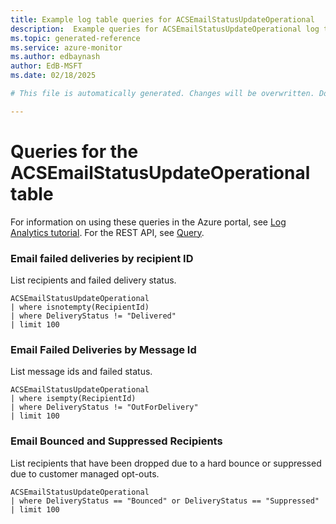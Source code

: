 ```yaml
---
title: Example log table queries for ACSEmailStatusUpdateOperational
description:  Example queries for ACSEmailStatusUpdateOperational log table
ms.topic: generated-reference
ms.service: azure-monitor
ms.author: edbaynash
author: EdB-MSFT
ms.date: 02/18/2025

# This file is automatically generated. Changes will be overwritten. Do not change this file directly. 

---
```


# Queries for the ACSEmailStatusUpdateOperational table

For information on using these queries in the Azure portal, see [Log Analytics tutorial](/azure/azure-monitor/logs/log-analytics-tutorial). For the REST API, see [Query](/rest/api/loganalytics/query).


### Email failed deliveries by recipient ID  


List recipients and failed delivery status.  

```query
ACSEmailStatusUpdateOperational
| where isnotempty(RecipientId)
| where DeliveryStatus != "Delivered"
| limit 100
```



### Email Failed Deliveries by Message Id  


List message ids and failed status.  

```query
ACSEmailStatusUpdateOperational
| where isempty(RecipientId) 
| where DeliveryStatus != "OutForDelivery"
| limit 100
```



### Email Bounced and Suppressed Recipients  


List recipients that have been dropped due to a hard bounce or suppressed due to customer managed opt-outs.  

```query
ACSEmailStatusUpdateOperational
| where DeliveryStatus == "Bounced" or DeliveryStatus == "Suppressed"
| limit 100
```

